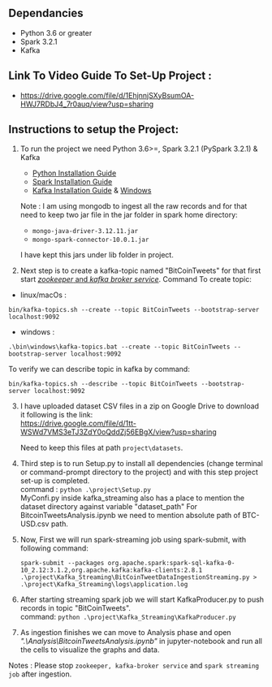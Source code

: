 ## Dependancies
* Python 3.6 or greater
* Spark 3.2.1
* Kafka

## Link To Video Guide To Set-Up Project :
- https://drive.google.com/file/d/1EhjnnjSXyBsumOA-HWJ7RDbJ4_7r0auq/view?usp=sharing

## Instructions to setup the Project:
1. To run the project we need Python 3.6>=, Spark 3.2.1 (PySpark 3.2.1) & Kafka
    * [Python Installation Guide](https://realpython.com/installing-python/)
    * [Spark Installation Guide](https://spark.apache.org/docs/latest/api/python/getting_started/install.html)
    * [Kafka Installation Guide](https://kafka.apache.org/quickstart) &  [Windows](https://www.geeksforgeeks.org/how-to-install-and-run-apache-kafka-on-windows/)

    Note : I am using mongodb to ingest all the raw records and for that need to keep two jar file in the jar folder in spark home directory:
    * `mongo-java-driver-3.12.11.jar`
    * `mongo-spark-connector-10.0.1.jar`
    
    I have kept this jars under lib folder in project.

2. Next step is to create a kafka-topic named "BitCoinTweets" for that first start [*zookeeper* and *kafka broker service*](https://kafka.apache.org/documentation/#quickstart_startserver).
    Command To create topic:

* linux/macOs : 
```
bin/kafka-topics.sh --create --topic BitCoinTweets --bootstrap-server localhost:9092
```
* windows : 
```
.\bin\windows\kafka-topics.bat --create --topic BitCoinTweets --bootstrap-server localhost:9092
```

To verify we can describe topic in kafka by command: 
```
bin/kafka-topics.sh --describe --topic BitCoinTweets --bootstrap-server localhost:9092
```

3. I have uploaded dataset CSV files in a zip on Google Drive to download it following is the link:<br/>
    https://drive.google.com/file/d/1tt-WSWd7VMS3eTJ3ZdY0oQddZj56EBgX/view?usp=sharing

    Need to keep this files at path `project\datasets`.

4. Third step is to run Setup.py to install all dependencies (change terminal or command-prompt directory to the project) and with this step project set-up is completed. <br/>
    command : `python .\project\Setup.py`<br/>
    MyConfi.py inside kafka_streaming also has a place to mention the dataset directory against variable "dataset_path"
    For BitcoinTweetsAnalysis.ipynb we need to mention absolute path of BTC-USD.csv path.

5. Now, First we will run spark-streaming job using spark-submit, with following command:<br/>
    ```
    spark-submit --packages org.apache.spark:spark-sql-kafka-0-10_2.12:3.1.2,org.apache.kafka:kafka-clients:2.8.1 .\project\Kafka_Streaming\BitCoinTweetDataIngestionStreaming.py > .\project\Kafka_Streaming\logs\application.log
    ```

6. After starting streaming spark job we will start KafkaProducer.py to push records in topic "BitCoinTweets". <br/>
    command: `python .\project\Kafka_Streaming\KafkaProducer.py`

7. As ingestion finishes we can move to Analysis phase and open *".\Analysis\BitcoinTweetsAnalysis.ipynb"* in jupyter-notebook and run all the cells to visualize the graphs and data.

Notes : Please stop  `zookeeper, kafka-broker service` and `spark streaming job` after ingestion.


